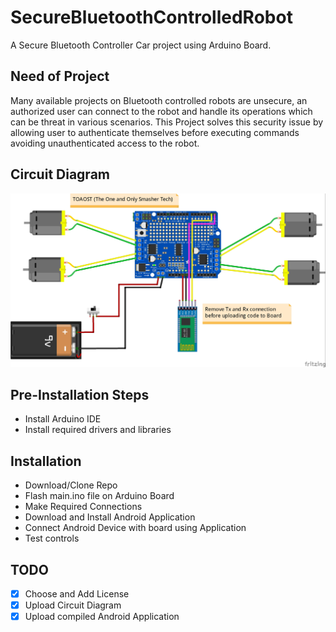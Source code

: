 # SecureBluetoothControlledRobot

A Secure Bluetooth Controller Car project using Arduino Board.

## Need of Project
Many available projects on Bluetooth controlled robots are unsecure, an authorized user can connect to the robot and handle its operations which can be threat in various scenarios. This Project solves this security issue by allowing user to authenticate themselves before executing commands avoiding unauthenticated access to the robot.

## Circuit Diagram
![Ckt Diagram](https://github.com/dmdhrumilmistry/SecureBluetoothControlledRobot/blob/main/.images/ckt-diagram.jpg?raw=True)

## Pre-Installation Steps
  - Install Arduino IDE
  - Install required drivers and libraries

## Installation
  - Download/Clone Repo
  - Flash main.ino file on Arduino Board
  - Make Required Connections
  - Download and Install Android Application
  - Connect Android Device with board using Application
  - Test controls
 
## TODO
  - [x] Choose and Add License
  - [x] Upload Circuit Diagram 
  - [x] Upload compiled Android Application

